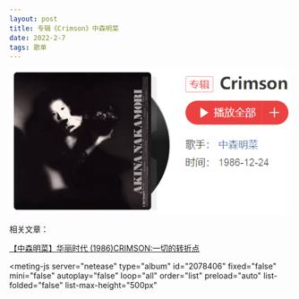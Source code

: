 ```yaml
---
layout: post
title: 专辑《Crimson》中森明菜
date: 2022-2-7
tags: 歌单
---
```


![](/img/crimson.png)

相关文章：

<a href="https://www.bilibili.com/read/cv11236502" target="_blank">【中森明菜】华丽时代 (1986)CRIMSON:一切的转折点</a>


<style>
    @import url(https://cdn.jsdelivr.net/npm/aplayer/dist/APlayer.min.css);
</style>
<script src="https://cdn.jsdelivr.net/npm/aplayer/dist/APlayer.min.js"></script>
<script src="https://cdn.jsdelivr.net/npm/meting@2.0.1/dist/Meting.min.js"></script>
<meting-js 
	server="netease" 
	type="album" 
	id="2078406"
	fixed="false"
	mini="false"
	autoplay="false"
	loop="all"
	order="list"
	preload="auto"
	list-folded="false"
	list-max-height="500px" 

></meting-js>